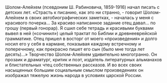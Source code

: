 <!--2017-01-02 07:44:18-->
Шолом-Алейхем (псевдоним Ш. Рабиновича, 1859-1916) начал писать с детских лет. «Страсть к писанию, как это ни странно, - говорит Шолом-Алейхем в своих автобиографических заметках, - началась у меня с красивого почерка... За красиво написанное задание отец давал... по грошу (первый гонорар). Я сшил себе тетрадь и красивыми буквами вывел в ней («сочинил») целый трактат по Библии и древнееврейской грамматике. Отец пришел в восторг от моего «произведения» и долго носил его у себя в кармане, показывая каждому встречному и поперечному, как прекрасно пишет его сын (было мне тогда лет десять)...»
    Творчество Шолом-Алейхем удивительно многогранно. Он прозаик и драматург, критик и поэт, издатель литературных альманахов и блистательных чтец собственных рассказов. И во всех своих насыщенных большим социальным смыслом произведениях он изображал тяжелую жизнь народа в условиях царской России.